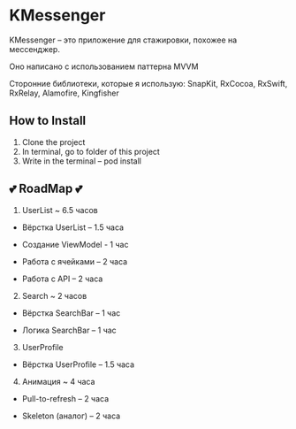 # KMessenger

KMessenger – это приложение для стажировки, похожее на мессенджер.

Оно написано с использованием паттерна MVVM

Сторонние библиотеки, которые я использую:
SnapKit, RxCocoa, RxSwift, RxRelay, Alamofire, Kingfisher

## How to Install

1. Clone the project
2. In terminal, go to folder of this project
3. Write in the terminal – pod install

## 💕 RoadMap 💕
1. UserList ~ 6.5 часов 

- Вёрстка UserList – 1.5 часа

- Создание ViewModel - 1 час

- Работа с ячейками – 2 часа 

- Работа с API – 2 часа 

2. Search ~ 2 часов 

- Вёрстка SearchBar – 1 час

- Логика SearchBar – 1 час

3. UserProfile

- Вёрстка UserProfile – 1.5 часа

4. Анимация ~ 4 часа

- Pull-to-refresh – 2 часа

- Skeleton (аналог) – 2 часа 

